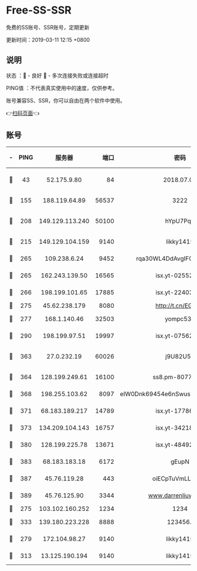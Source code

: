 # Free-SS-SSR

免费的SS账号、SSR账号，定期更新

更新时间：2019-03-11 12:15 +0800

## 说明

状态     ：🙂 - 良好 🙁 - 多次连接失败或连接超时

PING值   ：不代表真实使用中的速度，仅供参考。

账号兼容SS、SSR，你可以自由在两个软件中使用。

👉[扫码页面](https://liesauer.github.io/Free-SS-SSR/)👈

## 账号

|-|PING|服务器|端口|密码|加密方式|区域|
|:----:|:----:|:-----:|-----:|:----:|:----:|:----:|
|🙂|43|52.175.9.80|84|2018.07.07|chacha20-ietf-poly1305|HK|
|🙂|155|188.119.64.89|56537|3222|aes-256-cfb|RU|
|🙂|208|149.129.113.240|50100|hYpU7PqP|chacha20-ietf-poly1305|CN|
|🙂|215|149.129.104.159|9140|likky1415|aes-256-cfb|HK|
|🙂|265|109.238.6.24|9452|rqa30WL4DdAvgIFG6Fs3znzTa|aes-256-cfb|FR|
|🙂|265|162.243.139.50|16565|isx.yt-02552348|aes-256-cfb|US|
|🙂|266|198.199.101.65|17885|isx.yt-22403109|aes-256-cfb|US|
|🙂|275|45.62.238.179|8080|http://t.cn/EGJIyrl|rc4-md5|CA|
|🙂|277|168.1.140.46|32503|yompc535|aes-256-cfb|AU|
|🙂|290|198.199.97.51|19997|isx.yt-07562084|aes-256-cfb|US|
|🙂|363|27.0.232.19|60026|j9U82U53|xchacha20-ietf-poly1305|HK|
|🙂|364|128.199.249.61|16100|ss8.pm-80771462|aes-256-cfb|SG|
|🙂|368|198.255.103.62|8097|eIW0Dnk69454e6nSwuspv9DmS201tQ0D|aes-256-cfb|US|
|🙂|371|68.183.189.217|14789|isx.yt-17786111|aes-256-cfb|SG|
|🙂|373|134.209.104.143|16757|isx.yt-34218866|aes-256-cfb|SG|
|🙂|380|128.199.225.78|13671|isx.yt-48492968|aes-256-cfb|SG|
|🙂|383|68.183.183.18|6172|gEupN|aes-256-cfb|SG|
|🙂|387|45.76.119.28|443|oiECpTuVmLLxk4Ts|aes-256-cfb|AU|
|🙂|389|45.76.125.90|3344|www.darrenliuwei.com|aes-256-cfb|AU|
|🙂|275|103.102.160.252|1234|1234|rc4-md5|JP|
|🙂|333|139.180.223.228|8888|123456..|aes-256-cfb|JP|
|🙁|279|172.104.98.27|9140|likky1415|aes-256-cfb|JP|
|🙁|313|13.125.190.194|9140|likky1415|aes-256-cfb|KR|
